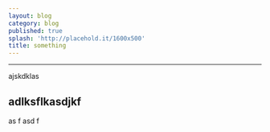 ```yaml
---
layout: blog
category: blog
published: true
splash: 'http://placehold.it/1600x500'
title: something
---
```

****
ajskdklas
## adlksflkasdjkf
as
f
asd
f